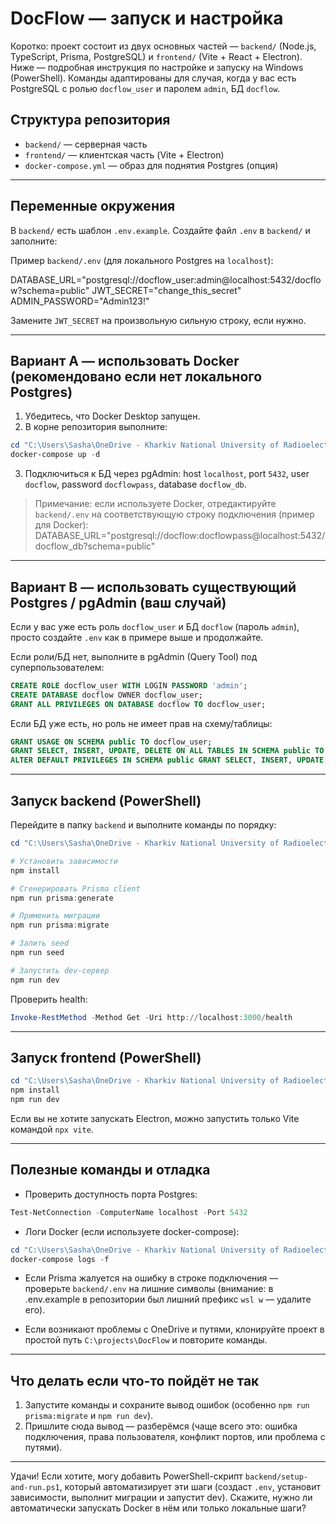 # DocFlow — запуск и настройка

Коротко: проект состоит из двух основных частей — `backend/` (Node.js, TypeScript, Prisma, PostgreSQL) и `frontend/` (Vite + React + Electron). Ниже — подробная инструкция по настройке и запуску на Windows (PowerShell). Команды адаптированы для случая, когда у вас есть PostgreSQL с ролью `docflow_user` и паролем `admin`, БД `docflow`.

## Структура репозитория
- `backend/` — серверная часть
- `frontend/` — клиентская часть (Vite + Electron)
- `docker-compose.yml` — образ для поднятия Postgres (опция)

---

## Переменные окружения
В `backend/` есть шаблон `.env.example`. Создайте файл `.env` в `backend/` и заполните:

Пример `backend/.env` (для локального Postgres на `localhost`):

DATABASE_URL="postgresql://docflow_user:admin@localhost:5432/docflow?schema=public"
JWT_SECRET="change_this_secret"
ADMIN_PASSWORD="Admin123!"

Замените `JWT_SECRET` на произвольную сильную строку, если нужно.

---

## Вариант A — использовать Docker (рекомендовано если нет локального Postgres)
1. Убедитесь, что Docker Desktop запущен.
2. В корне репозитория выполните:

```powershell
cd "C:\Users\Sasha\OneDrive - Kharkiv National University of Radioelectronics\Рабочий стол\DocFlow\DocFlow"
docker-compose up -d
```

3. Подключиться к БД через pgAdmin: host `localhost`, port `5432`, user `docflow`, password `docflowpass`, database `docflow_db`.

> Примечание: если используете Docker, отредактируйте `backend/.env` на соответствующую строку подключения (пример для Docker):
> DATABASE_URL="postgresql://docflow:docflowpass@localhost:5432/docflow_db?schema=public"

---

## Вариант B — использовать существующий Postgres / pgAdmin (ваш случай)
Если у вас уже есть роль `docflow_user` и БД `docflow` (пароль `admin`), просто создайте `.env` как в примере выше и продолжайте.

Если роли/БД нет, выполните в pgAdmin (Query Tool) под суперпользователем:

```sql
CREATE ROLE docflow_user WITH LOGIN PASSWORD 'admin';
CREATE DATABASE docflow OWNER docflow_user;
GRANT ALL PRIVILEGES ON DATABASE docflow TO docflow_user;
```

Если БД уже есть, но роль не имеет прав на схему/таблицы:

```sql
GRANT USAGE ON SCHEMA public TO docflow_user;
GRANT SELECT, INSERT, UPDATE, DELETE ON ALL TABLES IN SCHEMA public TO docflow_user;
ALTER DEFAULT PRIVILEGES IN SCHEMA public GRANT SELECT, INSERT, UPDATE, DELETE ON TABLES TO docflow_user;
```

---

## Запуск backend (PowerShell)
Перейдите в папку `backend` и выполните команды по порядку:

```powershell
cd "C:\Users\Sasha\OneDrive - Kharkiv National University of Radioelectronics\Рабочий стол\DocFlow\DocFlow\backend"

# Установить зависимости
npm install

# Сгенерировать Prisma client
npm run prisma:generate

# Применить миграции
npm run prisma:migrate

# Залить seed
npm run seed

# Запустить dev-сервер
npm run dev
```

Проверить health:
```powershell
Invoke-RestMethod -Method Get -Uri http://localhost:3000/health
```

---

## Запуск frontend (PowerShell)
```powershell
cd "C:\Users\Sasha\OneDrive - Kharkiv National University of Radioelectronics\Рабочий стол\DocFlow\DocFlow\frontend"
npm install
npm run dev
```

Если вы не хотите запускать Electron, можно запустить только Vite командой `npx vite`.

---

## Полезные команды и отладка
- Проверить доступность порта Postgres:
```powershell
Test-NetConnection -ComputerName localhost -Port 5432
```

- Логи Docker (если используете docker-compose):
```powershell
cd "C:\Users\Sasha\OneDrive - Kharkiv National University of Radioelectronics\Рабочий стол\DocFlow\DocFlow"
docker-compose logs -f
```

- Если Prisma жалуется на ошибку в строке подключения — проверьте `backend/.env` на лишние символы (внимание: в .env.example в репозитории был лишний префикс `wsl w` — удалите его).

- Если возникают проблемы с OneDrive и путями, клонируйте проект в простой путь `C:\projects\DocFlow` и повторите команды.

---

## Что делать если что-то пойдёт не так
1. Запустите команды и сохраните вывод ошибок (особенно `npm run prisma:migrate` и `npm run dev`).
2. Пришлите сюда вывод — разберёмся (чаще всего это: ошибка подключения, права пользователя, конфликт портов, или проблема с путями).

---

Удачи! Если хотите, могу добавить PowerShell-скрипт `backend/setup-and-run.ps1`, который автоматизирует эти шаги (создаст `.env`, установит зависимости, выполнит миграции и запустит dev). Скажите, нужно ли автоматически запускать Docker в нём или только локальные шаги?